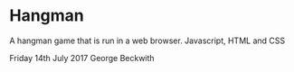# Hangman
A hangman game that is run in a web browser.
Javascript, HTML and CSS

Friday 14th July 2017
George Beckwith
